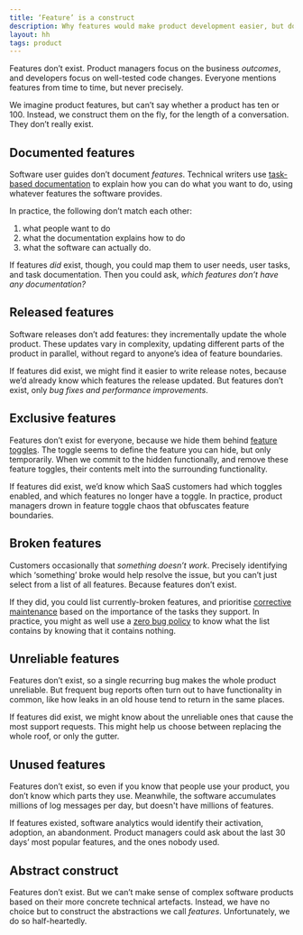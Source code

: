 ```yaml
---
title: ‘Feature’ is a construct
description: Why features would make product development easier, but don’t exist
layout: hh
tags: product
---
```


Features don’t exist.
Product managers focus on the business _outcomes_,
and developers focus on well-tested code changes.
Everyone mentions features from time to time, but never precisely.

We imagine product features, 
but can’t say whether a product has ten or 100.
Instead, we construct them on the fly, for the length of a conversation.
They don’t really exist.

## Documented features

Software user guides don’t document _features_.
Technical writers use
[task-based documentation](https://www.konpetans010.com/untitled/)
to explain how you can do what you want to do, using whatever features the software provides.

In practice, the following don’t match each other:

1. what people want to do
2. what the documentation explains how to do
3. what the software can actually do.

If features _did_ exist, though, 
you could map them to user needs, user tasks, and task documentation.
Then you could ask, _which features don’t have any documentation?_

## Released features

Software releases don’t add features: they incrementally update the whole product.
These updates vary in complexity, updating different parts of the product in parallel,
without regard to anyone’s idea of feature boundaries.

If features did exist, we might find it easier to write release notes,
because we’d already know which features the release updated.
But features don’t exist, only _bug fixes and performance improvements_.

## Exclusive features

Features don’t exist for everyone, because we hide them behind
[feature toggles](https://en.wikipedia.org/wiki/Feature_toggle).
The toggle seems to define the feature you can hide, but only temporarily.
When we commit to the hidden functionally, 
and remove these feature toggles,
their contents melt into the surrounding functionality.

If features did exist, we’d know which SaaS customers had which toggles enabled,
and which features no longer have a toggle.
In practice, product managers drown in feature toggle chaos that obfuscates feature boundaries.

## Broken features

Customers occasionally that _something doesn’t work_.
Precisely identifying which ‘something’ broke would help resolve the issue,
but you can’t just select from a list of all features.
Because features don’t exist.

If they did, you could list currently-broken features, 
and prioritise [corrective maintenance](https://en.wikipedia.org/wiki/Corrective_maintenance)
based on the importance of the tasks they support.
In practice, you might as well use a [zero bug policy](zero-bug-policy)
to know what the list contains by knowing that it contains nothing.

## Unreliable features

Features don’t exist, so a single recurring bug makes the whole product unreliable.
But frequent bug reports often turn out to have functionality in common,
like how leaks in an old house tend to return in the same places.

If features did exist,
we might know about the unreliable ones that cause the most support requests.
This might help us choose between replacing the whole roof, or only the gutter.

## Unused features

Features don’t exist, so even if you know that people use your product,
you don’t know which parts they use.
Meanwhile, the software accumulates millions of log messages per day,
but doesn't have millions of features.

If features existed, software analytics would identify their activation, adoption, an abandonment.
Product managers could ask about the last 30 days’ most popular features,
and the ones nobody used.

## Abstract construct

Features don’t exist.
But we can’t make sense of complex software products based on their more concrete technical artefacts.
Instead, we have no choice but to construct the abstractions we call _features_.
Unfortunately, we do so half-heartedly.